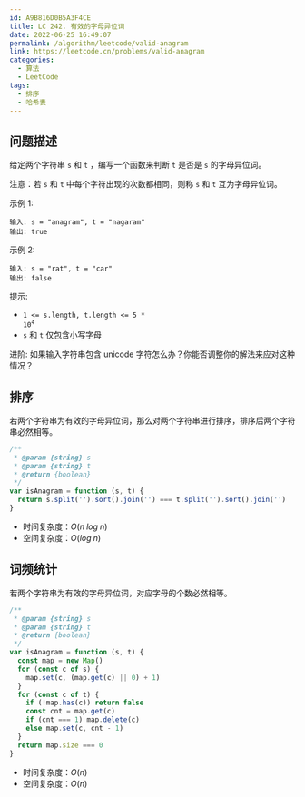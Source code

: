```yaml
---
id: A9B816D0B5A3F4CE
title: LC 242. 有效的字母异位词
date: 2022-06-25 16:49:07
permalink: /algorithm/leetcode/valid-anagram
link: https://leetcode.cn/problems/valid-anagram
categories:
  - 算法
  - LeetCode
tags:
  - 排序
  - 哈希表
---
```


<Level :type='1'/>

## 问题描述

给定两个字符串 `s` 和 `t` ，编写一个函数来判断 `t` 是否是 `s` 的字母异位词。

注意：若 `s` 和 `t` 中每个字符出现的次数都相同，则称 `s` 和 `t` 互为字母异位词。

示例 1:

```text
输入: s = "anagram", t = "nagaram"
输出: true
```

示例 2:

```text
输入: s = "rat", t = "car"
输出: false
```

提示:

- <code>1 <= s.length, t.length <= 5 \* 10<sup>4</sup></code>
- `s` 和 `t` 仅包含小写字母

进阶: 如果输入字符串包含 unicode 字符怎么办？你能否调整你的解法来应对这种情况？

## 排序

若两个字符串为有效的字母异位词，那么对两个字符串进行排序，排序后两个字符串必然相等。

```javascript
/**
 * @param {string} s
 * @param {string} t
 * @return {boolean}
 */
var isAnagram = function (s, t) {
  return s.split('').sort().join('') === t.split('').sort().join('')
}
```

- 时间复杂度：$O(n\;log\;n)$
- 空间复杂度：$O(log\;n)$

## 词频统计

若两个字符串为有效的字母异位词，对应字母的个数必然相等。

```javascript
/**
 * @param {string} s
 * @param {string} t
 * @return {boolean}
 */
var isAnagram = function (s, t) {
  const map = new Map()
  for (const c of s) {
    map.set(c, (map.get(c) || 0) + 1)
  }
  for (const c of t) {
    if (!map.has(c)) return false
    const cnt = map.get(c)
    if (cnt === 1) map.delete(c)
    else map.set(c, cnt - 1)
  }
  return map.size === 0
}
```

- 时间复杂度：$O(n)$
- 空间复杂度：$O(n)$

